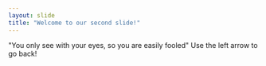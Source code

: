 ```yaml
---
layout: slide
title: "Welcome to our second slide!"
---
```

"You only see with your eyes, so you are easily fooled"
Use the left arrow to go back!
